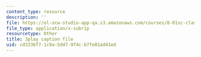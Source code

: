 ```yaml
---
content_type: resource
description: ''
file: https://ol-ocw-studio-app-qa.s3.amazonaws.com/courses/8-01sc-classical-mechanics-fall-2016/cd3336f71c9a5dd79f4cb7fe01ad41ed_CcJoqITNvh0.vtt
file_type: application/x-subrip
resourcetype: Other
title: 3play caption file
uid: cd3336f7-1c9a-5dd7-9f4c-b7fe01ad41ed
---
```


